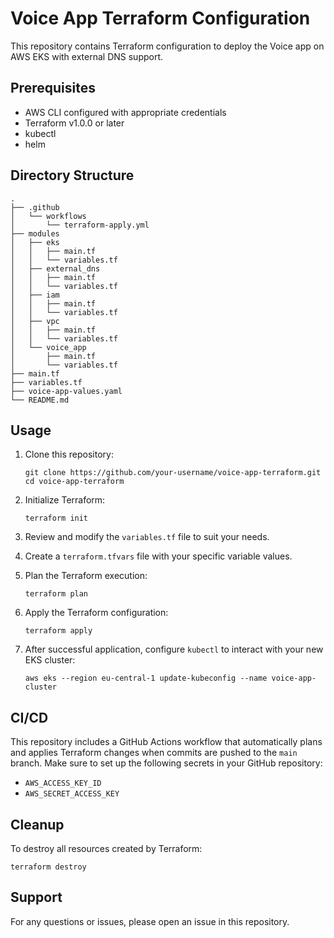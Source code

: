 # Voice App Terraform Configuration

This repository contains Terraform configuration to deploy the Voice app on AWS EKS with external DNS support.

## Prerequisites

- AWS CLI configured with appropriate credentials
- Terraform v1.0.0 or later
- kubectl
- helm

## Directory Structure

```
.
├── .github
│   └── workflows
│       └── terraform-apply.yml
├── modules
│   ├── eks
│   │   ├── main.tf
│   │   └── variables.tf
│   ├── external_dns
│   │   ├── main.tf
│   │   └── variables.tf
│   ├── iam
│   │   ├── main.tf
│   │   └── variables.tf
│   ├── vpc
│   │   ├── main.tf
│   │   └── variables.tf
│   └── voice_app
│       ├── main.tf
│       └── variables.tf
├── main.tf
├── variables.tf
├── voice-app-values.yaml
└── README.md
```

## Usage

1. Clone this repository:
   ```
   git clone https://github.com/your-username/voice-app-terraform.git
   cd voice-app-terraform
   ```

2. Initialize Terraform:
   ```
   terraform init
   ```

3. Review and modify the `variables.tf` file to suit your needs.

4. Create a `terraform.tfvars` file with your specific variable values.

5. Plan the Terraform execution:
   ```
   terraform plan
   ```

6. Apply the Terraform configuration:
   ```
   terraform apply
   ```

7. After successful application, configure `kubectl` to interact with your new EKS cluster:
   ```
   aws eks --region eu-central-1 update-kubeconfig --name voice-app-cluster
   ```

## CI/CD

This repository includes a GitHub Actions workflow that automatically plans and applies Terraform changes when commits are pushed to the `main` branch. Make sure to set up the following secrets in your GitHub repository:

- `AWS_ACCESS_KEY_ID`
- `AWS_SECRET_ACCESS_KEY`

## Cleanup

To destroy all resources created by Terraform:

```
terraform destroy
```

## Support

For any questions or issues, please open an issue in this repository.
